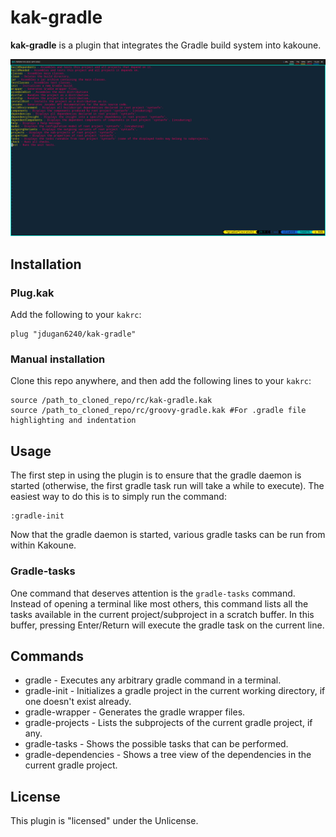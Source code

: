 # kak-gradle 

**kak-gradle** is a plugin that integrates the Gradle build system into kakoune.

![](screenshot.png)

## Installation

### Plug.kak

Add the following to your `kakrc`:

```
plug "jdugan6240/kak-gradle"
```

### Manual installation

Clone this repo anywhere, and then add the following lines to your `kakrc`:

```
source /path_to_cloned_repo/rc/kak-gradle.kak
source /path_to_cloned_repo/rc/groovy-gradle.kak #For .gradle file highlighting and indentation
```

## Usage

The first step in using the plugin is to ensure that the gradle daemon is started
(otherwise, the first gradle task run will take a while to execute). The easiest way to
do this is to simply run the command:

```
:gradle-init
```

Now that the gradle daemon is started, various gradle tasks can be run from within Kakoune.

### Gradle-tasks

One command that deserves attention is the `gradle-tasks` command. Instead of opening a terminal
like most others, this command lists all the tasks available in the current project/subproject
in a scratch buffer. In this buffer, pressing Enter/Return will execute the gradle task on
the current line.

## Commands

- gradle - Executes any arbitrary gradle command in a terminal.
- gradle-init - Initializes a gradle project in the current working directory, if one doesn't exist already.
- gradle-wrapper - Generates the gradle wrapper files.
- gradle-projects - Lists the subprojects of the current gradle project, if any.
- gradle-tasks - Shows the possible tasks that can be performed.
- gradle-dependencies - Shows a tree view of the dependencies in the current gradle project. 


## License

This plugin is "licensed" under the Unlicense.
